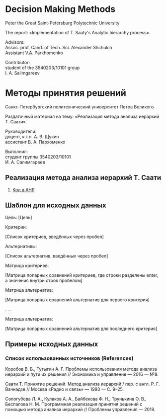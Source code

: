 # Decision Making Methods

Peter the Great Saint-Petersburg Polytechnic University

The report: «Implementation of T. Saaty's Analytic hierarchy process».

Advisors:   
Assoc. prof, Cand. of Tech. Sci. Alexander Shchukin  
Assistant V.A. Parkhomenko  

Contributor:   
student of the 3540203/10101 group   
I. A. Salimgareev 


# Методы принятия решений

Санкт-Петербургский политехнический университет Петра Великого

Раздаточный материал на тему: «Реализация метода анализа иерархий Т. Саати».

Руководители:   
доцент, к.т.н. А. В. Щукин  
ассистент В. А. Пархоменко  

Выполнил:   
студент группы 3540203/10101   
И. А. Салимгареев   

## Реализация метода анализа иерархий Т. Саати

1. [Код в AHP](AHP)

## Шаблон для исходных данных

Цель:
[Цель]

Критерии:

[Список критериев, введённых через пробел]

Альтернативы:

[Список альтернатив, введённых через пробел]

Матрица критериев:

[Матрица попарных сравнений критериев, где строки разделены enter, а значения внутри строк пробелом]

Матрица альтернатив:

[Матрица попарных сравнений альтернатив для первого критерия]

.
.
.

Матрица альтернатив:

[Матрица попарных сравнений альтернатив для последнего критерия]

## Примеры исходных данных

### Список использованных источников (References)

Коробов В. Б., Тутыгин А. Г. Проблемы использования метода анализа иерархий и пути их решения // Экономика и управление — 2016 — №8.

Саати Т. Принятие решений. Метод анализа иерархий / пер. с англ. Р. Г. Вачнадзе // Москва «Радио и связь» — 1993 — С. 9–25.

Сологубова Л. А., Кулаков А. А., Байбекова Ф. Н., Трунькина О. В., Беспалова Н. М. Программная реализация принятия решений с помощью метода анализа иерархий // Проблемы управления — 2018.

